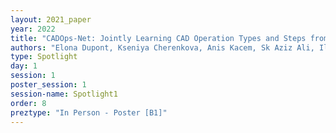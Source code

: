 ```yaml
---
layout: 2021_paper
year: 2022
title: "CADOps-Net: Jointly Learning CAD Operation Types and Steps from Boundary-Representations"
authors: "Elona Dupont, Kseniya Cherenkova, Anis Kacem, Sk Aziz Ali, Ilya Arzhannikov, Gleb A Gusev and Djamila Aouada"
type: Spotlight
day: 1
session: 1
poster_session: 1
session-name: Spotlight1
order: 8
preztype: "In Person - Poster [B1]"
---
```

